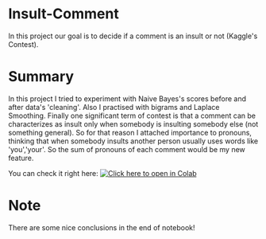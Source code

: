 # Insult-Comment
In this project our goal is to decide if a comment is an insult or not (Kaggle's Contest).

# Summary
In this project I tried to experiment with Naive Bayes's scores before and after data's 'cleaning'. Also I practised with bigrams and Laplace Smoothing. Finally one significant term of contest is that a comment can be characterizes as insult only when somebody is insulting somebody else (not something general). So for that reason I attached importance to pronouns, thinking that when somebody insults another person usually uses words like 'you','your'. So the sum of pronouns of each comment would be my new feature. 

You can check it right here: [![Click here to open in Colab](https://colab.research.google.com/assets/colab-badge.svg)](https://colab.research.google.com/github/spympr/Insulting-Comment/blob/master/Data_Mining_Final_Project.ipynb)

# Note 
There are some nice conclusions in the end of notebook!
